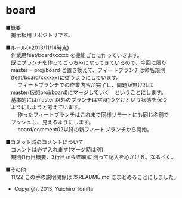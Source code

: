 board
=====

■概要  
　掲示板用リポジトリです。  

■ルール(*2013/11/14時点)  
　作業用feat/board/xxxxx を機能ごとに作っていきます。  
　既にブランチを作ってごっちゃになってきているので、今回に限り  
　master = proj/board と置き換えて、フィートブランチは命名規則  
　(feat/board/xxxxxx)に従うようにしています。  
　
　フィートブランチでの作業内容が完了し、問題が無ければ  
　master(仮想proj/board)にマージしていく　ということにします。  
　基本的にはmaster 以外のブランチは常時1つだけという状態を保つ  
　ようにしようと考えています。  
　
　作ったフィートブランチはこれまで同様リモートにも同じ名前で  
　プッシュし、見えるようにします。  
　
　board/comment02以降の新フィートブランチから開始。  

■コミット時のコメントについて  
　コメントは必ず入れます(マージ時は別)  
　規則(1行目概要、3行目から詳細)に則って記入を心がける。なるべく。  


■その他  
　11/22 この手の説明関係は 本README.md にまとめることにしました。  



* Copyright 2013, Yuichiro Tomita  
